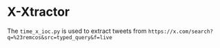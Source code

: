 # X-Xtractor
The `time_x_ioc.py` is used to extract tweets from `https://x.com/search?q=%23remcos&src=typed_query&f=live`
